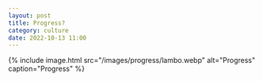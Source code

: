 ```yaml
---
layout: post
title: Progress?
category: culture
date: 2022-10-13 11:00
---
```


{% include image.html src="/images/progress/lambo.webp" alt="Progress" caption="Progress" %}
